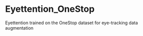 # Eyettention_OneStop
Eyettention trained on the OneStop dataset for eye-tracking data augmentation
